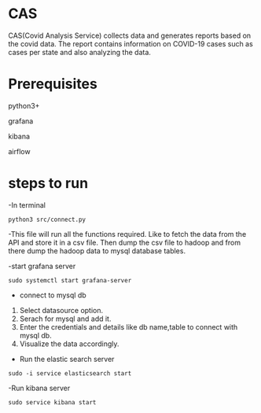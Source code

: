 # CAS
CAS(Covid Analysis Service) collects data and generates reports based on the covid data. The report contains information on COVID-19 cases such as cases per state and also analyzing the data. 

# Prerequisites

python3+

grafana

kibana

airflow

# steps to run

-In terminal
```
python3 src/connect.py
```
-This file will run all the functions required. Like to fetch the data from the API and store it in a csv file. Then dump the csv file to hadoop and from there dump the hadoop data to mysql database tables.

-start grafana server
```
sudo systemctl start grafana-server
```
- connect to mysql db
1. Select datasource option.
2. Serach for mysql and add it.
3. Enter the credentials and details like db name,table to connect with mysql db.
4. Visualize the data accordingly.

- Run the elastic search server 
```
sudo -i service elasticsearch start
```
-Run kibana server
```
sudo service kibana start
```


